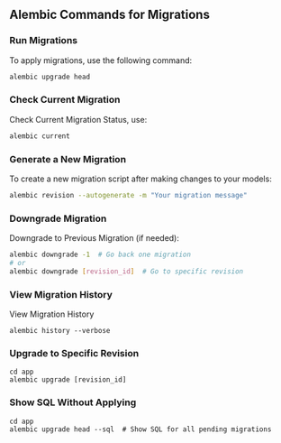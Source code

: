 ## Alembic Commands for Migrations

### Run Migrations
To apply migrations, use the following command:
```bash
alembic upgrade head
```

### Check Current Migration
Check Current Migration Status, use:
```bash
alembic current
```

### Generate a New Migration
To create a new migration script after making changes to your models:
```bash
alembic revision --autogenerate -m "Your migration message"
```

### Downgrade Migration
Downgrade to Previous Migration (if needed):
```bash
alembic downgrade -1  # Go back one migration
# or
alembic downgrade [revision_id]  # Go to specific revision
```

### View Migration History
View Migration History
```
alembic history --verbose
```

### Upgrade to Specific Revision

```
cd app
alembic upgrade [revision_id]
```

### Show SQL Without Applying
```
cd app
alembic upgrade head --sql  # Show SQL for all pending migrations
```
